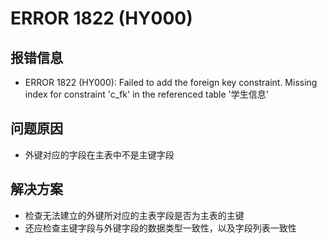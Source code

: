 <!-- 你也会偶尔想起我吗？ -->
<!-- 你会后悔吗？ -->
# ERROR 1822 (HY000)

## 报错信息

- ERROR 1822 (HY000): Failed to add the foreign key constraint. Missing index for constraint 'c_fk' in the referenced table '学生信息'

## 问题原因

- 外键对应的字段在主表中不是主键字段

## 解决方案

- 检查无法建立的外键所对应的主表字段是否为主表的主键
- 还应检查主键字段与外键字段的数据类型一致性，以及字段列表一致性
